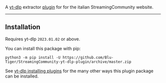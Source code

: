 A [yt-dlp](https://github.com/yt-dlp/yt-dlp) extractor [plugin](https://github.com/yt-dlp/yt-dlp#plugins) for for the italian StreamingCommunity website.

---

## Installation

Requires yt-dlp `2023.01.02` or above.

You can install this package with pip:
```
python3 -m pip install -U https://github.com/Blu-Tiger/StreamingCommunity-yt-dlp-plugin/archive/master.zip
```

See [yt-dlp installing plugins](https://github.com/yt-dlp/yt-dlp#installing-plugins) for the many other ways this plugin package can be installed.

